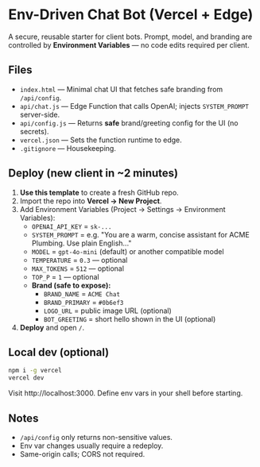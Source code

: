 # Env-Driven Chat Bot (Vercel + Edge)

A secure, reusable starter for client bots. Prompt, model, and branding are controlled by **Environment Variables** — no code edits required per client.

## Files
- `index.html` — Minimal chat UI that fetches safe branding from `/api/config`.
- `api/chat.js` — Edge Function that calls OpenAI; injects `SYSTEM_PROMPT` server-side.
- `api/config.js` — Returns **safe** brand/greeting config for the UI (no secrets).
- `vercel.json` — Sets the function runtime to edge.
- `.gitignore` — Housekeeping.

## Deploy (new client in ~2 minutes)
1. **Use this template** to create a fresh GitHub repo.
2. Import the repo into **Vercel → New Project**.
3. Add Environment Variables (Project → Settings → Environment Variables):
   - `OPENAI_API_KEY` = `sk-...`
   - `SYSTEM_PROMPT` = e.g. "You are a warm, concise assistant for ACME Plumbing. Use plain English..."
   - `MODEL` = `gpt-4o-mini` (default) or another compatible model
   - `TEMPERATURE` = `0.3` — optional
   - `MAX_TOKENS` = `512` — optional
   - `TOP_P` = `1` — optional
   - **Brand (safe to expose):**
     - `BRAND_NAME` = `ACME Chat`
     - `BRAND_PRIMARY` = `#0b6ef3`
     - `LOGO_URL` = public image URL (optional)
     - `BOT_GREETING` = short hello shown in the UI (optional)
4. **Deploy** and open `/`.

## Local dev (optional)
```bash
npm i -g vercel
vercel dev
```
Visit http://localhost:3000. Define env vars in your shell before starting.

## Notes
- `/api/config` only returns non-sensitive values.
- Env var changes usually require a redeploy.
- Same-origin calls; CORS not required.
